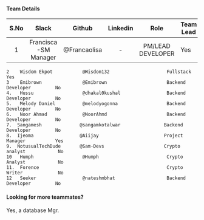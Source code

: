 #### Team Details
| S.No | Slack                 |   Github    | Linkedin |            Role            | Team Lead |
|:----:|:---------------------:|:-----------:|:--------:|:--------------------------:|-----------|
|   1  | Francisca -SM Manager |@Francaolisa |     -    |      PM/LEAD DEVELOPER     |   Yes     |
    2    Wisdom Ekpot           @Wisdom132                     Fullstack                 Yes
    3    Emibrown               @Emibrown                      Backend Developer         No
    4.   Hussu                  @dhakal0kushal                 Backend Developer         No
    5.   Melody Daniel          @melodyogonna                  Backend Developer         No
    6.   Noor Ahmad             @NoorAhmd                      Backend Developer         No
    7.  Sangamesh              @sangamkotalwar                Backend Developer         No
    8.  Ijeoma                 @Aiijay                        Project Manager           Yes
    9.  NotusualTechDude       @Sam-Devs                      Crypto analyst            No
    10   Humph                  @Humph                         Crypto Analyst            No
    11.  Forence                                               Crypto Writer             No
    12   Seeker                 @nateshmbhat                   Backend Developer         No
		


#### Looking for more teammates?
Yes, a database Mgr.
